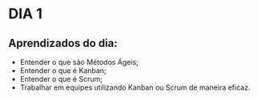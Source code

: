 # DIA 1

## Aprendizados do dia:
* Entender o que são Métodos Ágeis;
* Entender o que é Kanban;
* Entender o que é Scrum;
* Trabalhar em equipes utilizando Kanban ou Scrum de maneira eficaz.